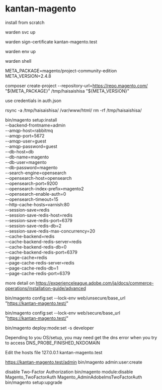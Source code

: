 # kantan-magento

install from scratch

warden svc up

warden sign-certificate kantan-magento.test

warden env up

warden shell

META_PACKAGE=magento/project-community-edition 
META_VERSION=2.4.8

composer create-project --repository-url=https://repo.magento.com/ \
"${META_PACKAGE}" /tmp/haisaishisa "${META_VERSION}"

use credentials in auth.json

rsync -a /tmp/haisaishisa/ /var/www/html/
rm -rf /tmp/haisaishisa/

bin/magento setup:install \
--backend-frontname=admin \
--amqp-host=rabbitmq \
--amqp-port=5672 \
--amqp-user=guest \
--amqp-password=guest \
--db-host=db \
--db-name=magento \
--db-user=magento \
--db-password=magento \
--search-engine=opensearch \
--opensearch-host=opensearch \
--opensearch-port=9200 \
--opensearch-index-prefix=magento2 \
--opensearch-enable-auth=0 \
--opensearch-timeout=15 \
--http-cache-hosts=varnish:80 \
--session-save=redis \
--session-save-redis-host=redis \
--session-save-redis-port=6379 \
--session-save-redis-db=2 \
--session-save-redis-max-concurrency=20 \
--cache-backend=redis \
--cache-backend-redis-server=redis \
--cache-backend-redis-db=0 \
--cache-backend-redis-port=6379 \
--page-cache=redis \
--page-cache-redis-server=redis \
--page-cache-redis-db=1 \
--page-cache-redis-port=6379

more detail on https://experienceleague.adobe.com/ja/docs/commerce-operations/installation-guide/advanced


bin/magento config:set --lock-env web/unsecure/base_url \
"https://kantan-magento.test/"

bin/magento config:set --lock-env web/secure/base_url \
"https://kantan-magento.test/"

bin/magento deploy:mode:set -s developer


Depending to you OS/setup, you may need get the dns error when you try to access
DNS_PROBE_FINISHED_NXDOMAIN

Edit the hosts file
127.0.0.1					kantan-magento.test


https://kantan-magento.test/admin
bin/magento admin:user:create

disable Two-Factor Authorization
bin/magento module:disable Magento_TwoFactorAuth Magento_AdminAdobeImsTwoFactorAuth
bin/magento setup:upgrade




